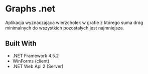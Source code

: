 # Graphs .net

Aplikacja wyznaczająca wierzchołek w grafie z którego suma dróg minimalnych do wszystkich pozostałych jest najmniejsza.

## Built With

* .NET Framework 4.5.2
* WinForms (client)
* .NET Web Api 2 (Server)